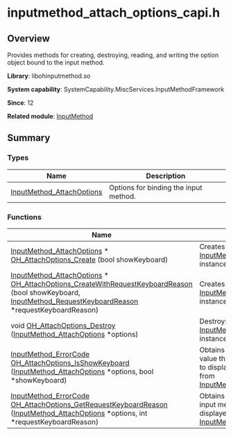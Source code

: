 # inputmethod_attach_options_capi.h


## Overview

Provides methods for creating, destroying, reading, and writing the option object bound to the input method.

**Library**: libohinputmethod.so

**System capability**: SystemCapability.MiscServices.InputMethodFramework

**Since**: 12

**Related module**: [InputMethod](_input_method.md)


## Summary


### Types

| Name| Description| 
| -------- | -------- |
| [InputMethod_AttachOptions](_input_method.md#inputmethod_attachoptions) | Options for binding the input method.| 


### Functions

| Name| Description| 
| -------- | -------- |
| [InputMethod_AttachOptions](_input_method.md#inputmethod_attachoptions) \* [OH_AttachOptions_Create](_input_method.md#oh_attachoptions_create) (bool showKeyboard) | Creates an [InputMethod_AttachOptions](_input_method.md#inputmethod_attachoptions) instance.| 
| [InputMethod_AttachOptions](_input_method.md#inputmethod_attachoptions) \* [OH_AttachOptions_CreateWithRequestKeyboardReason](_input_method.md#oh_attachoptions_createwithrequestkeyboardreason) (bool showKeyboard, [InputMethod_RequestKeyboardReason](_input_method.md#inputmethod_requestkeyboardreason) \*requestKeyboardReason) | Creates an [InputMethod_AttachOptions](_input_method.md#inputmethod_attachoptions) instance.| 
| void [OH_AttachOptions_Destroy](_input_method.md#oh_attachoptions_destroy) ([InputMethod_AttachOptions](_input_method.md#inputmethod_attachoptions) \*options) | Destroys an [InputMethod_AttachOptions](_input_method.md#inputmethod_attachoptions) instance.| 
| [InputMethod_ErrorCode](_input_method.md#inputmethod_errorcode) [OH_AttachOptions_IsShowKeyboard](_input_method.md#oh_attachoptions_isshowkeyboard) ([InputMethod_AttachOptions](_input_method.md#inputmethod_attachoptions) \*options, bool \*showKeyboard) | Obtains the configured value that indicates whether to display the keyboard from [InputMethod_AttachOptions](_input_method.md#inputmethod_attachoptions).| 
| [InputMethod_ErrorCode](_input_method.md#inputmethod_errorcode) [OH_AttachOptions_GetRequestKeyboardReason](_input_method.md#oh_attachoptions_getrequestkeyboardreason) ([InputMethod_AttachOptions](_input_method.md#inputmethod_attachoptions) \*options, int \*requestKeyboardReason) | Obtains the reason why the input method keyboard is displayed, from [InputMethod_AttachOptions](_input_method.md#inputmethod_attachoptions).|  
